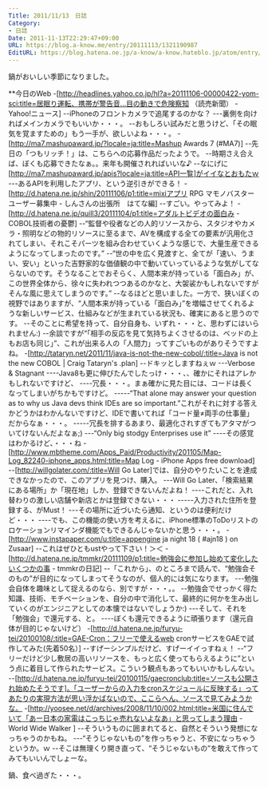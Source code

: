 ```yaml
---
Title: 2011/11/13　日誌
Category:
- 日誌
Date: 2011-11-13T22:29:47+09:00
URL: https://blog.a-know.me/entry/20111113/1321190987
EditURL: https://blog.hatena.ne.jp/a-know/a-know.hateblo.jp/atom/entry/12921228815727979398
---
```


鍋がおいしい季節になりました。



**今日のWeb
-[http://headlines.yahoo.co.jp/hl?a=20111106-00000422-yom-sci:title=居眠り運転、携帯が警告音…目の動きで危険察知 （読売新聞） - Yahoo!ニュース]
--iPhoneのフロントカメラで追尾するのかな？
---裏側を向ければメインカメラでもいいか・・・。
--おもしろい試みだと思うけど、「その眠気を覚ますための」もう一手が、欲しいよね・・・。
-[http://ma7.mashupaward.jp/?locale=ja:title=Mashup Awards 7 (#MA7)]
--先日の「つもリッチ！」は、こちらへの応募作品だったようで。
--時期さえ合えば、ぼくも応募できたなぁ。。来年も開催されればいいな♪
--なにげに[http://ma7.mashupaward.jp/apis?locale=ja:title=API一覧]がイイなとおもたｗ
---あるAPIを利用したアプリ、という逆引きができる！
-[http://d.hatena.ne.jp/shin/20111106/p1:title=mixiアプリ RPG マモノバスター ユーザー募集中 - しんさんの出張所　はてな編]
--すごい。やってみよ！
-[http://d.hatena.ne.jp/quill3/20111104/p1:title=アダルトビデオの面白み - COBOL技術者の憂鬱]
--“監督や役者などの人的リソースから、スタジオやカメラ・照明などの物的リソースに至るまで、AVを構成する全ての要素が汎用化されてしまい、それこそパーツを組み合わせていくような感じで、大量生産できるようになってしまったのです。”
--“世の中を広く見渡すと、全てが「速い、うまい、安い」といった吉野家的な価値観の中で動いていっているような気がしてならないのです。そうなることでおそらく、人間本来が持っている「面白み」が、この世界全体から、徐々に失われつつあるのかなと、大袈裟かもしれないですがそんな風に思えてしまうのです。”
--なるほどと思いました。一方で、狭いぼくの視野ではありますが、“人間本来が持っている「面白み」”を増幅させてくれるような新しいサービス、仕組みなどが生まれている状況も、確実にあると思うのです。
--そのことに希望を持って、自分自身も、いずれ・・・と、思わずにはいられません:)
--余談ですが“「相手の反応を見て気持ちよくさせるのは、ベッドの上もお店も同じ」”、これが出来る人の「人間力」ってすごいものがありそうですよね。
-[http://tataryn.net/2011/11/java-is-not-the-new-cobol/:title=Java is not the new COBOL | Craig Tataryn's .plan]
--ドキッとしますねぇｗ
---Verbose & Stagnant
----Java8も更に伸びたんでしたっけ・・・、、確かにそれはアレかもしれないですけど、
----冗長・・・。まぁ確かに見た目には、コードは長くなってしまいがちかもですけど。
-----“That alone may answer your question as to why us Java devs think IDEs are so important.”これがそれに対する答えかどうかはわかんないですけど、IDEで書いてれば「コード量≠両手の仕事量」だからなぁ・・・。
-----冗長を排するあまり、最適化されすぎてもアタマがついてけないんだよなぁ;)
---“Only big stodgy Enterprises use it”
----その感覚はわかるけど、・・・ね
-[http://www.mbtheme.com/Apps_Paid/Productivity/201105/Map-Log_82240-iphone_apps.html:title=Map Log - iPhone Apps free download]
--[http://willgolater.com/:title=Will Go Later]では、自分のやりたいことを達成できなかったので、このアプリを見つけ、購入。
---Will Go Later、「検索結果にある場所」か「現在地」しか、登録できないんだよね！
----これだと、入れ替わりの激しい店舗や新店とかは登録できない・・・
-----入力された住所を登録する、がMust！
---その場所に近づいたら通知、というのは便利だけど・・・
----でも、この機能の使い方を考えるに、iPhone標準のToDoリストのロケーションリマインダ機能でもできるんじゃないかと思う・・・。
-[http://www.instapaper.com/u:title=appengine ja night 18 ( #ajn18 ) on Zusaar]
--これはぜひともustやって下さい！＞＜
-[http://d.hatena.ne.jp/tmmkr/20111109/p1:title=勉強会に参加し始めて変化したいくつかの事 - tmmkrの日記]
--「これから」、のところまで読んで、“勉強会そのもの”が目的になってしまってそうなのが、個人的には気になります。
---勉強会自体を趣味として捉えるのなら、別ですが・・・。。
--勉強会でせっかく得た知識、技術、モチベーションを、自分の中で消化して、最終的に何かを生み出していくのがエンジニアとしての本懐ではないでしょうか:)
---そして、それを「勉強会」で還元する、と。
----ぼくも還元できるように頑張ります（還元自体が目的じゃないけど）
-[http://d.hatena.ne.jp/furyu-tei/20100108/:title=GAE-Cron：フリーで使えるweb cronサービスをGAEで試作してみた(先着50名）]
--すげーシンプルだけど、すげーイイっすねぇ！
--“フリーだけど少し敷居の高いリソースを、もっと広く使ってもらえるように”という点に着目して作られたサービス。こういう観点もあってもいいかもしんない。
--[http://d.hatena.ne.jp/furyu-tei/20100115/gaecronclub:title=ソースも公開され始めたそうです]。「ユーザーからの入力をcronスケジュールに反映する」ってあたりの実現方法が思い浮かばないので、ここらへん、ソースで見てみようかな。
-[http://yoosee.net/d/archives/2008/11/10/002.html:title=米国に住んでいて「あー日本の家電はこっちじゃ売れないよなあ」と思ってしまう理由 - World Wide Walker ]
--そういうものに囲まれてると、自然とそういう発想になっちゃうのかもね。
---“そうじゃないもの”を作っちゃうと、不安になっちゃうというか。ｗ
--そこは無理くり開き直って、“そうじゃないもの”を敢えて作ってみてもいいんでしょーな。



鍋、食べ過ぎた・・・。


<script src="https://moshi-moshi.moshimo.works/moshimoshi/a_know_blog/20111113-1321190987?title=2011/11/13%E3%80%80%E6%97%A5%E8%AA%8C"></script>
